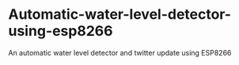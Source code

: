 # Automatic-water-level-detector-using-esp8266
An automatic water level detector and twitter update using ESP8266
